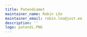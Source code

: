 ```yaml
---
title: Patendiamet
maintainer_name: Robin Lõo
maintainer_email: robin.loo@just.ee
description: ''
logo: patendi.PNG
---
```

